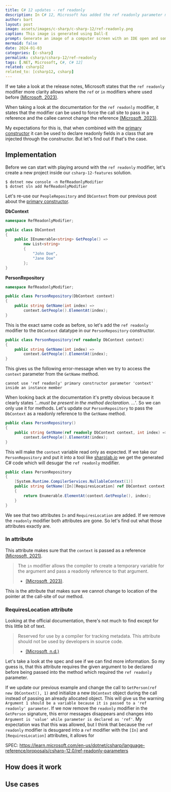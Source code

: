 ```yaml
---
title: C# 12 updates - ref readonly
description: In C# 12, Microsoft has added the ref readonly parameter modifier.
author: bart
layout: post
image: assets/images/c-sharp/c-sharp-12/ref-readonly.png
caption: This image is generated using Dall-E
prompt: Generate an image of a computer screen with an IDE open and someone trying out the new ref readonly modifier from C# in a minimalistic flat style
mermaid: false
date: 2024-01-03
categories: [c-sharp]
permalink: csharp/csharp-12/ref-readonly
tags: [.NET, Microsoft, C#, C# 12]
related: csharp12
related_to: [csharp12, csharp]
---
```


If we take a look at the release notes, Microsoft states that the `ref readonly` modifier more clarity allows where the `ref` or `in` modifiers where used before [(Microsoft, 2023)](https://learn.microsoft.com/en-us/dotnet/csharp/whats-new/csharp-12#ref-readonly-parameters).

When taking a look at the documentation for the `ref readonly` modifier, it states that the modifier can be used to force the call site to pass in a reference and the callee cannot change the reference [(Microsoft, 2023)](https://learn.microsoft.com/en-us/dotnet/csharp/language-reference/keywords/method-parameters#ref-readonly-modifier).

My expectations for this is, that when combined with the [primary constructor](./2023-12-27-primary-constructor.md) it can be used to declare readonly fields in a class that are injected through the constructor. But let's find out if that's the case.

## Implementation

Before we can start with playing around with the `ref readonly` modifier, let's create a new project inside our `csharp-12-features` solution.

```shell
$ dotnet new console -n RefReadonlyModifier
$ dotnet sln add RefReadonlyModifier
```

Let's re-use our `PeopleRepository` and `DbContext` from our previous post about the [primary constructor](./2023-12-27-primary-constructor.md).

__DbContext__
```csharp
namespace RefReadonlyModifier;

public class DbContext
{
    public IEnumerable<string> GetPeople() =>
        new List<string>
        {
            "John Doe",
            "Jane Doe"
        };
}
```

__PersonRepository__
```csharp
namespace RefReadonlyModifier;

public class PersonRepository(DbContext context)
{
    public string GetName(int index) =>
        context.GetPeople().ElementAt(index);
}
```

This is the exact same code as before, so let's add the `ref readonly` modifier to the `DbContext` datatype in our `PersonRepository` constructor.

```csharp
public class PersonRepository(ref readonly DbContext context)
{
    public string GetName(int index) =>
        context.GetPeople().ElementAt(index);
}
```

This gives us the following error-message when we try to access the `context` parameter from the `GetName` method.

```
cannot use 'ref readonly' primary constructor parameter 'context' inside an instance member
```

When looking back at the documentation it's pretty obvious because it clearly states _'...must be present in the method declaration. ...'_. So we can only use it for methods. Let's update our `PersonRepository` to pass the `DbContext` as a readonly reference to the `GetName` method.

```csharp
public class PersonRepository()
{
    public string GetName(ref readonly DbContext context, int index) =>
        context.GetPeople().ElementAt(index);
}
```

This will make the `context` variable read only as expected. If we take our `PersonRepository` and put it into a tool like [sharplab.io](https://sharplab.io) we get the generated C# code which will desugar the `ref readonly` modifier.

```csharp
public class PersonRepository
{
    [System.Runtime.CompilerServices.NullableContext(1)]
    public string GetName([In][RequiresLocation] ref DbContext context, int index)
    {
        return Enumerable.ElementAt(context.GetPeople(), index);
    }
}
```

We see that two attributes `In` and `RequiresLocation` are added. If we remove the `readonly` modifier both attributes are gone. So let's find out what those attributes exactly are.

### In attribute

This attribute makes sure that the `context` is passed as a reference [(Microsoft, 2021)](https://learn.microsoft.com/en-us/dotnet/csharp/language-reference/keywords/in).

> The `in` modifier allows the compiler to create a temporary variable for the argument and pass a readonly reference to that argument.
> * [(Microsoft, 2023)](https://learn.microsoft.com/en-us/dotnet/csharp/language-reference/keywords/method-parameters#in-parameter-modifier).

This is the attribute that makes sure we cannot change to location of the pointer at the call-site of our method.

### RequiresLocation attribute

Looking at the official documentation, there's not much to find except for this little bit of text.

> Reserved for use by a compiler for tracking metadata. This attribute should not be used by developers in source code.
> * [(Microsoft, n.d.)](https://learn.microsoft.com/en-us/dotnet/api/system.runtime.compilerservices.requireslocationattribute?view=net-8.0)

Let's take a look at the spec and see if we can find more information. So my guess is, that this attribute requires the given argument to be declared before being passed into the method which required the `ref readonly` parameter.

If we update our previous example and change the call to `GetPerson(ref new DbContext(), 1)` and initialize a new `DbContext` object during the call instead of passing an already allocated object. This will give us the warning `Argument 1 should be a variable because it is passed to a 'ref readonly' parameter`. If we now remove the `readonly` modifier in the `GetPerson` signature, this error messages disappears and changes into `Argument is 'value' while parameter is declared as 'ref'`. My expectation was that this was allowed, but I think that because the `ref readonly` modifier is desugared into a `ref` modifier with the `[In]` and `[RequiresLocation]` attributes, it allows for 


SPEC: https://learn.microsoft.com/en-us/dotnet/csharp/language-reference/proposals/csharp-12.0/ref-readonly-parameters

## How does it work

## Use cases